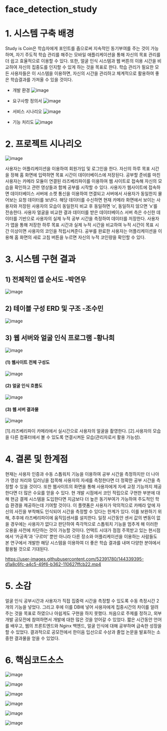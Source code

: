 # face_detection_study
# 1. 시스템 구축 배경
Study is Coin은 학습자에게 포인트를 줌으로써 지속적인 동기부여를 주는 것이 가능하며, 자기 주도적 학습 관리를 해주는 모바일 애플리케이션을 통해 자신의 목표 관리를 더 쉽고 효율적으로 이용할 수 있다. 또한, 얼굴 인식 시스템과 웹 버튼의 이용 시간을 비교하여 자신의 집중도를 인지할 수 있게 하는 것을 목표로 한다. 학습 관리가 필요한 모든 사용자들은 이 시스템을 이용하면, 자신의 시간을 관리하고 체계적으로 활용하여 좋은 학습결과를 가져올 수 있을 것이다.
- 개발 환경
 ![image](https://user-images.githubusercontent.com/52391780/144340615-920b059a-4c24-4ffb-bd87-b6e873d76385.png)

- 요구사항 정의서
![image](https://user-images.githubusercontent.com/52391780/144340063-df8290f6-397f-4325-b9b7-43ea6f85252e.png)

- 서비스 시나리오
![image](https://user-images.githubusercontent.com/52391780/144340124-9752b836-cecc-4b41-a8c3-f1df00689e77.png)

- 기능 처리도
![image](https://user-images.githubusercontent.com/52391780/144340209-5df5badc-c403-40e3-bec1-c7fe2d5e25a5.png)


# 2. 프로젝트 시나리오
![image](https://user-images.githubusercontent.com/52391780/144335451-c7cdc3d6-8cf4-4fd6-ad32-6358c60d8bbb.png)

사용자는 어플리케이션을 이용하여 회원가입 및 로그인을 한다. 자신의 하루 목표 시간을 정해 홈 화면에 입력하면 목표 시간이 데이터베이스에 저장된다. 공부할 준비를 마친 사용자는 카메라 모듈이 연결된 라즈베리파이를 이용하여 웹 사이트로 접속해 자신의 모습을 확인하고 관련 영상들과 함께 공부를 시작할 수 있다. 사용자가 웹사이트에 접속하면 데이터베이스 서버에 소켓 통신을 이용하여 연결되고 서버에서 사용자가 동일한지 물어보는 요청 데이터를 보낸다. 해당 데이터를 수신하면 현재 카메라 화면에서 보이는 사용자와 저장된 사용자의 모습이 동일한지 비교 후 동일하면 ‘o’, 동일하지 않으면 ‘x’를 전송한다. 사용자 얼굴을 비교한 결과 데이터를 받은 데이터베이스 서버 측은 수신한 데이터를 기반으로 사용자의 실제 누적 공부 시간을 측정하여 데이터를 저장한다. 사용자가 앱을 통해 저장한 하루 목표 시간과 실제 누적 시간을 비교하여 누적 시간이 목표 시간 이상이면 사용자의 코인을 적립시켜준다. 공부를 완료한 사용자는 어플리케이션을 이용해 홈 화면의 새로 고침 버튼을 누르면 자신의 누적 코인량을 확인할 수 있다.


# 3. 시스템 구현 결과

## 1) 전체적인 앱 순서도 -박연우
![image](https://user-images.githubusercontent.com/52391780/144335668-800ae2ee-2165-4a6e-b7da-4ffdefd8b5d7.png)

## 2) 테이블 구성 ERD 및 구조 -조수민
![image](https://user-images.githubusercontent.com/52391780/144335784-51c0560e-b27f-4d18-a8f3-1554f06a6f5d.png)

## 3) 웹 서버와 얼굴 인식 프로그램 -황나희
![image](https://user-images.githubusercontent.com/52391780/144335960-9409714c-7195-472c-a940-2b427f6ab8b3.png)

#### (1) 웹사이트 전체 구성도
![image](https://user-images.githubusercontent.com/52391780/144336140-3aef235c-7353-438e-aec1-97d18305f04c.png)

#### (2) 얼굴 인식 흐름도
![image](https://user-images.githubusercontent.com/52391780/144336206-31dd8b4b-60a6-4e28-9d5e-fe11a2560b1c.png)

#### (3) 웹 서버 결과물
![image](https://user-images.githubusercontent.com/52391780/144337741-e73c528a-e71f-4ad0-8a67-e6185710443b.png)

[1].라즈베리파이 카메라에서 실시간으로 사용자의 얼굴을 촬영한다. 
[2].사용자의 모습을 다른 컴퓨터에서 볼 수 있도록 연결시켜둔 모습(관리자로서 활용 가능성).

# 4. 결론 및 한계점
현재는 사용자 인증과 수동 스톱워치 기능을 이용하여 공부 시간을 측정하지만 더 나아가 영상 처리와 딥러닝을 접목해 사용자의 자세를 측정한다면 더 정확한 공부 시간을 측정할 수 있을 것이다. 또한 웹사이트의 화면을 통해 사용자에게 자세 교정 기능까지 제공한다면 더 많은 수요를 얻을 수 있다. 현 개발 시점에서 코인 적립으로 구현한 부분에 대해 현금 결제 시스템을 도입한다면 지금보다 더 높은 동기부여가 가능하여 주도적인 학습 환경을 제공하는데 기여할 것이다.
이 플랫폼은 사용자가 악의적으로 카메라 앞에 자신의 사진을 부착해도 인식되어 시간을 측정할 수 있다는 한계가 있다. 이를 보완하기 위해, 추후에 라즈베리파이에 움직임센서를 설치한다. 일정 시간동안 센서 값의 변동이 없을 경우에는 사용자가 없다고 판단하여 즉각적으로 스톱워치 기능을 멈추게 해 이러한 오용을 사전에 차단하는 것이 가능할 것이다.
언택트 시대가 점점 주목받고 있는 현시점에서 ‘카공족’과 ‘구르미’ 뿐만 아니라 다른 장소와 어플리케이션을 이용하는 사람들도 본 연구에서 개발한 해당 시스템을 이용하여 더 좋은 학습 결과를 내며 다양한 분야에서 활용될 것으로 기대된다.


https://user-images.githubusercontent.com/52391780/144339395-d1a8c6fc-a4c5-49f6-b362-110627ffcb22.mp4


# 5. 소감
얼굴 인식 공부시간과 사용자가 직접 집중력 시간을 측정할 수 있도록 수동 측정시간 2개의 기능을 넣었다. 그리고 후에 이를 DB에 넣어 사용자에게 집중시간의 차이를 알려주는 것을 목표로 하였으나 아쉽게도 구현을 하지 못했다. 
처음으로 주제를 정하고, 외부 개발 공모전에 참여하면서 개발에 대한 많은 것을 얻어갈 수 있었다. 
짧은 시간동안 언어를 배우고, 웹의 프론트엔드와 Nginx 백엔드, 얼굴 인식에 대해 공부하며 급속한 성장을 할 수 있었다. 
결과적으로 공모전에서 한이음 입선으로 수상과 졸업 논문을 발표하는 소중한 결과물을 얻을 수 있었다. 

# 6. 핵심코드소스
![image](https://user-images.githubusercontent.com/52391780/144340334-2ff5b1dc-a66a-4ff3-b284-bc52b37085d2.png)

![image](https://user-images.githubusercontent.com/52391780/144340388-5eed8e76-a8f0-453a-b165-a327db2cda9d.png)

![image](https://user-images.githubusercontent.com/52391780/144340444-962f3972-b4f1-4542-b2e9-d8fd9a75b3a5.png)

![image](https://user-images.githubusercontent.com/52391780/144340505-f67b036c-c417-40ec-9c5d-99f8430a7c60.png)

![image](https://user-images.githubusercontent.com/52391780/144340542-5c49984a-3649-40e9-bbd0-5fd6a6a38cfd.png)

![image](https://user-images.githubusercontent.com/52391780/144340505-f67b036c-c417-40ec-9c5d-99f8430a7c60.png)
